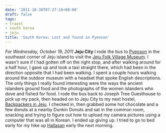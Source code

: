 ```yaml
---
date: '2011-10-30T07:27:16+00:00'
draft: false
tags:
- travel
- south korea
- jeju
title: 'South Korea: Lost and found in Pyeoson'
---
```


*For Wednesday, October 19, 2011* **Jeju City** I rode the bus to [Pyeoson](http://g.co/maps/3g37a) in the southeast corner of Jeju island to visit the [Jeju Folk Village Museum](http://www.google.com/search?client=safari&rls;=en&q;=Jeju+Folk+Village+Museum&oe;=UTF-8&um;=1&ie;=UTF-8&hl;=en&tbm;=isch&source;=og&sa;=N&tab;=wi&biw;=1366&bih;=690&sei;=%20gfqsTsyWBZGbmQXIt5HRDg). I wasn't sure if I had gotten off on the right stop, and after walking around for a half hour, I gave up and took a taxi straight there, which had been in the direction opposite that I had been walking. I spent a couple hours walking around the outdoor museum with a headset that spoke English descriptions. The only things I really found interesting were the ways the ancient islanders ground food and the photographs of the women islanders who dove and fished for food. I rode the bus back to Joseph Tree Guesthouse to pick up my pack, then headed on to Jeju City to my next hostel, [Backpackers in Jeju](http://www.hostelworld.com/hosteldetails.php/Backpackers-in-Jeju/Jeju-Island/55056). I checked in, then grabbed some hot chocolate and a few donuts at a nearby Dunkin Donuts and sat in the common room, snacking and trying to figure out how to upload my camera pictures using a computer that was all in Korean. I ended up giving up. I tried to go to bed early for my hike up [Hallasan](http://www.google.com/search?client=safari&rls;=en&q;=Jeju+Folk+Village+Museum&oe;=UTF-8&um;=1&ie;=UTF-8&hl;=en&tbm;=isch&source;=og&sa;=N&tab;=wi&biw;=1366&bih;=690&sei;=%20gfqsTsyWBZGbmQXIt5HRDg#um=1&hl;=en&client;=safari&rls;=en&tbm;=isch&sa;=1&q;=Hallasan&pbx;=1&oq;=Hallasan&aq;=f&aqi;=g4g-m2g-S4&aql;=1&gs;_sm=e&gs;_upl=298336l298336l0l299221l1l1l0l0l0l0l232l232l2-1l1l0&bav;=on.2,or.r_gc.r_pw.,cf.osb&fp;=e85638aef1ce869b&biw;=1366&bih;=690) early the next morning.
